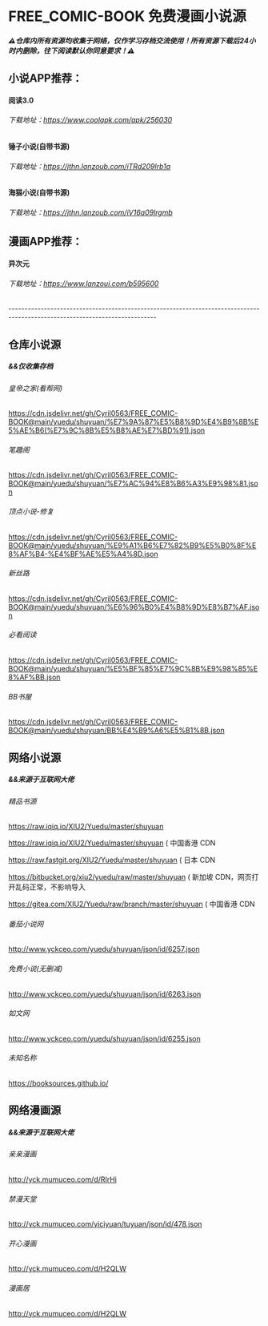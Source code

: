 # FREE_COMIC-BOOK 免费漫画小说源
##### ⚠仓库内所有资源均收集于网络，仅作学习存档交流使用！所有资源下载后24小时内删除，往下阅读默认你同意要求！⚠

## 小说APP推荐：

#### 阅读3.0  
###### 下载地址：https://www.coolapk.com/apk/256030

#### 锤子小说(自带书源)
###### 下载地址：https://jthn.lanzoub.com/iTRd209lrb1a

#### 海猫小说(自带书源)
###### 下载地址：https://jthn.lanzoub.com/iV16a09lrgmb



## 漫画APP推荐：

#### 异次元
###### 下载地址：https://www.lanzoui.com/b595600

<p>----------------------------------------------------------------------------------------------------------------------------</p>

## 仓库小说源
##### &&仅收集存档

###### 皇帝之家(看帮网) 
https://cdn.jsdelivr.net/gh/Cyril0563/FREE_COMIC-BOOK@main/yuedu/shuyuan/%E7%9A%87%E5%B8%9D%E4%B9%8B%E5%AE%B6(%E7%9C%8B%E5%B8%AE%E7%BD%91).json

###### 笔趣阁
https://cdn.jsdelivr.net/gh/Cyril0563/FREE_COMIC-BOOK@main/yuedu/shuyuan/%E7%AC%94%E8%B6%A3%E9%98%81.json

###### 顶点小说-修复
https://cdn.jsdelivr.net/gh/Cyril0563/FREE_COMIC-BOOK@main/yuedu/shuyuan/%E9%A1%B6%E7%82%B9%E5%B0%8F%E8%AF%B4-%E4%BF%AE%E5%A4%8D.json

###### 新丝路
https://cdn.jsdelivr.net/gh/Cyril0563/FREE_COMIC-BOOK@main/yuedu/shuyuan/%E6%96%B0%E4%B8%9D%E8%B7%AF.json

###### 必看阅读
https://cdn.jsdelivr.net/gh/Cyril0563/FREE_COMIC-BOOK@main/yuedu/shuyuan/%E5%BF%85%E7%9C%8B%E9%98%85%E8%AF%BB.json

###### BB书屋
https://cdn.jsdelivr.net/gh/Cyril0563/FREE_COMIC-BOOK@main/yuedu/shuyuan/BB%E4%B9%A6%E5%B1%8B.json

## 网络小说源
##### &&来源于互联网大佬

###### 精品书源
https://raw.iqiq.io/XIU2/Yuedu/master/shuyuan

https://raw.iqiq.io/XIU2/Yuedu/master/shuyuan ( 中国香港 CDN

https://raw.fastgit.org/XIU2/Yuedu/master/shuyuan ( 日本 CDN

https://bitbucket.org/xiu2/yuedu/raw/master/shuyuan ( 新加坡 CDN，网页打开乱码正常，不影响导入

https://gitea.com/XIU2/Yuedu/raw/branch/master/shuyuan ( 中国香港 CDN

###### 番茄小说网
http://www.yckceo.com/yuedu/shuyuan/json/id/6257.json

###### 免费小说(无删减)
http://www.yckceo.com/yuedu/shuyuan/json/id/6263.json

###### 如文网
http://www.yckceo.com/yuedu/shuyuan/json/id/6255.json

###### 未知名称
https://booksources.github.io/

## 网络漫画源
##### &&来源于互联网大佬

###### 亲亲漫画
http://yck.mumuceo.com/d/RIrHi

###### 禁漫天堂
http://yck.mumuceo.com/yiciyuan/tuyuan/json/id/478.json

###### 开心漫画
http://yck.mumuceo.com/d/H2QLW

###### 漫画居
http://yck.mumuceo.com/d/H2QLW

